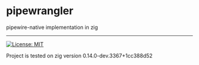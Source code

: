 # pipewrangler

pipewire-native implementation in zig

---

[![License: MIT](https://img.shields.io/badge/License-MIT-yellow.svg)](https://opensource.org/licenses/MIT)

Project is tested on zig version 0.14.0-dev.3367+1cc388d52
